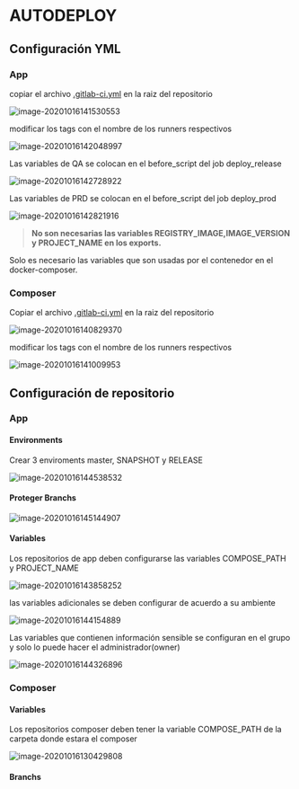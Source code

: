 # AUTODEPLOY

## Configuración YML

### App

copiar el archivo [.gitlab-ci.yml](https://gitlab.com/developers.ieduca/devops/gitlab-ci-template/-/raw/master/ejemplos/v1/contenedor/.gitlab-ci.yml)  en la raiz del repositorio

![image-20201016141530553](./imagenes/yml3.png)

modificar los tags con el nombre de los runners respectivos

![image-20201016142048997](./imagenes/yml4.png)

Las variables de QA se colocan en el before_script del job deploy_release

![image-20201016142728922](/persistence/repos/gitlab-ci-template/imagenes/image-20201016142728922.png)

Las variables de PRD se colocan en el before_script del job deploy_prod

![image-20201016142821916](./imagenes/image-20201016142821916.png)



> **No son necesarias las variables REGISTRY_IMAGE,IMAGE_VERSION y PROJECT_NAME en los exports.** 

Solo es necesario las variables que son usadas por el contenedor en el docker-composer.

### Composer

Copiar el archivo [.gitlab-ci.yml](https://gitlab.com/developers.ieduca/devops/gitlab-ci-template/-/raw/master/ejemplos/v1/composer/.gitlab-ci.yml)  en la raiz del repositorio

![image-20201016140829370](./imagenes/yml1.png)

modificar los tags con el nombre de los runners respectivos

![image-20201016141009953](./imagenes/yml2.png)



## Configuración de repositorio

### App

#### Environments

Crear 3 enviroments  master, SNAPSHOT y RELEASE

![image-20201016144538532](./imagenes/image-20201016144538532.png)

#### Proteger Branchs

![image-20201016145144907](.imagenes/image-20201016145144907.png)

#### Variables

Los repositorios de app deben configurarse  las variables COMPOSE_PATH y PROJECT_NAME

![image-20201016143858252](./imagenes/app-variables.png)

las variables adicionales se deben configurar de acuerdo a su ambiente  

![image-20201016144154889](./imagenes/image-20201016144154889.png)

Las variables que contienen información sensible se configuran en el grupo y solo lo puede hacer el administrador(owner)

![image-20201016144326896](./imagenes/image-20201016144326896.png)

### Composer

#### Variables

Los repositorios composer deben tener la variable   COMPOSE_PATH de la carpeta donde estara el composer

![image-20201016130429808](./imagenes/composer-variables.png)

#### Branchs



